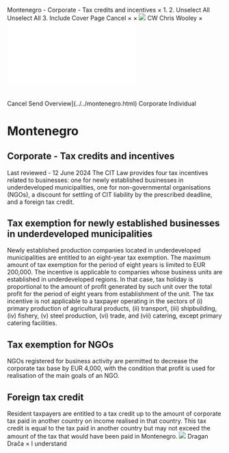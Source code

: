 Montenegro - Corporate - Tax credits and incentives
×
1.
2.
Unselect All
Unselect All
3.
Include Cover Page
Cancel
×
×
![](../../-/media/world-wide-tax-summaries/attachments/global---chris-wooley.ashx%3Frev=ac5e5f3223b34096b1afc2a6009c7320&revision=ac5e5f32-23b3-4096-b1af-c2a6009c7320&hash=859B7ADC84DC2CBEC9760E9E6EE7DE6D0A8BFCDF)
CW
Chris Wooley
×
![](tax-credits-and-incentives.html)
######
Cancel
Send
Overview](../../montenegro.html)
Corporate
Individual
# Montenegro
## Corporate - Tax credits and incentives
Last reviewed - 12 June 2024
The CIT Law provides four tax incentives related to businesses: one for newly established businesses in underdeveloped municipalities, one for non-governmental organisations (NGOs), a discount for settling of CIT liability by the prescribed deadline, and a foreign tax credit.
## Tax exemption for newly established businesses in underdeveloped municipalities
Newly established production companies located in underdeveloped municipalities are entitled to an eight-year tax exemption. The maximum amount of tax exemption for the period of eight years is limited to EUR 200,000.
The incentive is applicable to companies whose business units are established in underdeveloped regions. In that case, tax holiday is proportional to the amount of profit generated by such unit over the total profit for the period of eight years from establishment of the unit.
The tax incentive is not applicable to a taxpayer operating in the sectors of (i) primary production of agricultural products, (ii) transport, (iii) shipbuilding, (iv) fishery, (v) steel production, (vi) trade, and (vii) catering, except primary catering facilities.
## Tax exemption for NGOs
NGOs registered for business activity are permitted to decrease the corporate tax base by EUR 4,000, with the condition that profit is used for realisation of the main goals of an NGO.
## Foreign tax credit
Resident taxpayers are entitled to a tax credit up to the amount of corporate tax paid in another country on income realised in that country. This tax credit is equal to the tax paid in another country but may not exceed the amount of the tax that would have been paid in Montenegro.
![](../../-/media/world-wide-tax-summaries/20220831054503160.ashx%3Frev=fb83b13d28eb4c8ba6277e0ce72c058a&revision=fb83b13d-28eb-4c8b-a627-7e0ce72c058a&hash=A7C1C6D01C971B8130A553F4361B2E6761755E6F)
Dragan Drača
×
I understand